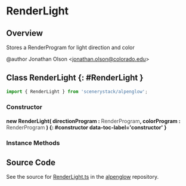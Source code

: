 # RenderLight

## Overview

Stores a RenderProgram for light direction and color

@author Jonathan Olson &lt;jonathan.olson@colorado.edu&gt;

## Class RenderLight {: #RenderLight }


```js
import { RenderLight } from 'scenerystack/alpenglow';
```
### Constructor

#### new RenderLight( directionProgram : <span style="font-weight: 400; opacity: 80%;">RenderProgram</span>, colorProgram : <span style="font-weight: 400; opacity: 80%;">RenderProgram</span> ) {: #constructor data-toc-label='constructor' }

### Instance Methods





## Source Code

See the source for [RenderLight.ts](https://github.com/phetsims/alpenglow/blob/main/js/render-program/RenderLight.ts) in the [alpenglow](https://github.com/phetsims/alpenglow) repository.
